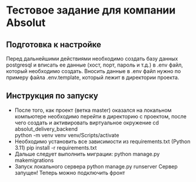 # Тестовое задание для компании Absolut
## **Подготовка к настройке**
Перед дальнейшими действиями необходимо создать базу данных postgresql и вписать ее данные (хост, порт, пароль и т.д.) в .env файл, который необходимо создать. Вносить данные в .env файл нужно по примеру файла .env.template, который лежит в директории проекта.
## **Инструкция по запуску**
- После того, как проект (ветка master) оказался на локальном компьютере необходимо перейти в директорию с проектом, после чего создать и активировать виртуальное окружение
  cd absolut_delivery_backend
  <br>
  python -m venv venv
  venv/Scripts/activate
- Необходимо установить все зависимости из requirements.txt (Python 3.11)
  pip install -r requirements.txt
- Дальше следует выполнить миграции:
  python manage.py makemigrations
- Запуск локального сервера
  python manage.py runserver
Сервер запущен! Теперь можно подключить фронт
